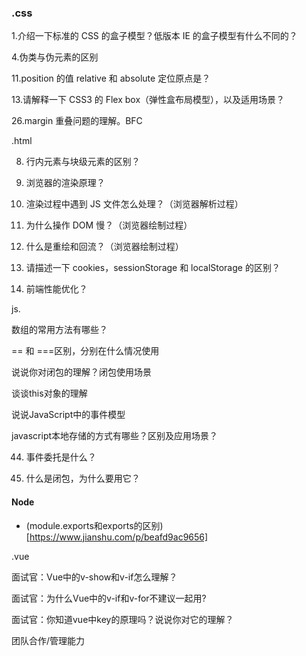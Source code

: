 

### .css

1.介绍一下标准的 CSS 的盒子模型？低版本 IE 的盒子模型有什么不同的？

4.伪类与伪元素的区别

11.position 的值 relative 和 absolute 定位原点是？

13.请解释一下 CSS3 的 Flex box（弹性盒布局模型），以及适用场景？

26.margin 重叠问题的理解。BFC


.html

8. 行内元素与块级元素的区别？

17. 浏览器的渲染原理？

18. 渲染过程中遇到 JS 文件怎么处理？（浏览器解析过程）

26. 为什么操作 DOM 慢？（浏览器绘制过程）

24. 什么是重绘和回流？（浏览器绘制过程）

36. 请描述一下 cookies，sessionStorage 和 localStorage 的区别？

66. 前端性能优化？


js.

数组的常用方法有哪些？

== 和 ===区别，分别在什么情况使用

说说你对闭包的理解？闭包使用场景

谈谈this对象的理解

说说JavaScript中的事件模型

javascript本地存储的方式有哪些？区别及应用场景？

44. 事件委托是什么？

46. 什么是闭包，为什么要用它？

#### Node

- (module.exports和exports的区别)[https://www.jianshu.com/p/beafd9ac9656]


.vue

面试官：Vue中的v-show和v-if怎么理解？

面试官：为什么Vue中的v-if和v-for不建议一起用?

面试官：你知道vue中key的原理吗？说说你对它的理解？



团队合作/管理能力
